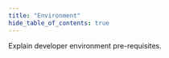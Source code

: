 ```yaml
---
title: "Environment"
hide_table_of_contents: true
---
```


<head>
  <title>Environment</title>
  <meta
    name="description"
    content="Lorem ipsum"
  />
</head>

Explain developer environment pre-requisites.